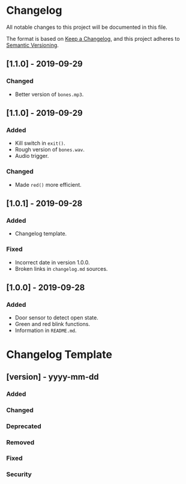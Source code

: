 # Changelog
All notable changes to this project will be documented in this file.

The format is based on [Keep a Changelog](https://keepachangelog.com/en/1.0.0/),
and this project adheres to [Semantic Versioning](https://semver.org/spec/v2.0.0.html).

## [1.1.0] - 2019-09-29
### Changed
- Better version of `bones.mp3`.

## [1.1.0] - 2019-09-29
### Added
- Kill switch in `exit()`.
- Rough version of `bones.wav`.
- Audio trigger.

### Changed
- Made `red()` more efficient.

## [1.0.1] - 2019-09-28
### Added
- Changelog template.

### Fixed
- Incorrect date in version 1.0.0.
- Broken links in `changelog.md` sources.

## [1.0.0] - 2019-09-28
### Added
- Door sensor to detect open state.
- Green and red blink functions.
- Information in `README.md`.

# Changelog Template
## [version] - yyyy-mm-dd
### Added

### Changed

### Deprecated

### Removed

### Fixed

### Security
